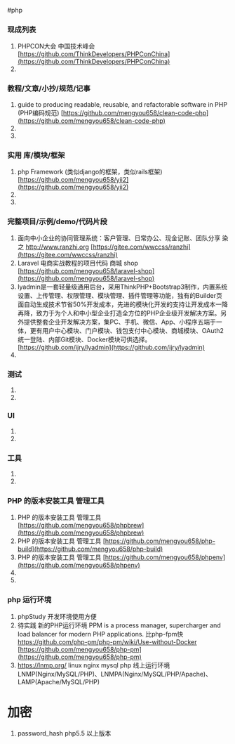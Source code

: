 
#php

### 现成列表
1. PHPCON大会 中国技术峰会
[https://github.com/ThinkDevelopers/PHPConChina](https://github.com/ThinkDevelopers/PHPConChina)
1. 

### 教程/文章/小抄/规范/记事
1. guide to producing readable, reusable, and refactorable software in PHP (PHP编码规范)
[https://github.com/mengyou658/clean-code-php](https://github.com/mengyou658/clean-code-php)
1. 
1. 

### 实用 库/模块/框架
1. php Framework (类似django的框架，类似rails框架)
[https://github.com/mengyou658/yii2](https://github.com/mengyou658/yii2)
1. 
1. 

### 完整项目/示例/demo/代码片段
1. 面向中小企业的协同管理系统：客户管理、日常办公、现金记账、团队分享 染之 http://www.ranzhi.org
[https://gitee.com/wwccss/ranzhi](https://gitee.com/wwccss/ranzhi)
1. Laravel 电商实战教程的项目代码 商城 shop
[https://github.com/mengyou658/laravel-shop](https://github.com/mengyou658/laravel-shop)
1. lyadmin是一套轻量级通用后台，采用ThinkPHP+Bootstrap3制作，内置系统设置、上传管理、权限管理、模块管理、插件管理等功能，独有的Builder页面自动生成技术节省50%开发成本，先进的模块化开发的支持让开发成本一降再降，致力于为个人和中小型企业打造全方位的PHP企业级开发解决方案。另外提供整套企业开发解决方案，集PC、手机、微信、App、小程序五端于一体，更有用户中心模块、门户模块、钱包支付中心模块、商城模块、OAuth2统一登陆、内部Git模块、Docker模块可供选择。
[https://github.com/ijry/lyadmin](https://github.com/ijry/lyadmin)
1. 

### 测试
1. 
1. 

### UI
1. 
1. 

### 工具
1. 
1. 

### PHP 的版本安装工具 管理工具
1. PHP 的版本安装工具 管理工具
[https://github.com/mengyou658/phpbrew](https://github.com/mengyou658/phpbrew)
1. PHP 的版本安装工具 管理工具
[https://github.com/mengyou658/php-build](https://github.com/mengyou658/php-build)
1. PHP 的版本安装工具 管理工具
[https://github.com/mengyou658/phpenv](https://github.com/mengyou658/phpenv)
1. 
1. 


### php 运行环境
1. phpStudy 开发环境使用方便
1.  待实践 新的PHP运行环境  PPM is a process manager, supercharger and load balancer for modern PHP applications. 比php-fpm快 https://github.com/php-pm/php-pm/wiki/Use-without-Docker
[https://github.com/mengyou658/php-pm](https://github.com/mengyou658/php-pm)
1. https://lnmp.org/ linux nginx mysql php 线上运行环境 LNMP(Nginx/MySQL/PHP)、LNMPA(Nginx/MySQL/PHP/Apache)、LAMP(Apache/MySQL/PHP)


# 加密
1. password_hash php5.5 以上版本 
